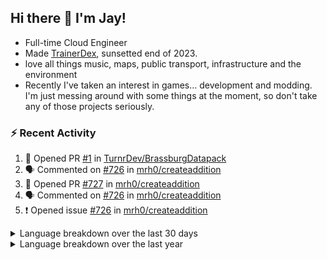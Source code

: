 ## Hi there 👋 I'm Jay!
- Full-time Cloud Engineer 
- Made [TrainerDex](https://www.github.com/TrainerDex), sunsetted end of 2023.
- love all things music, maps, public transport, infrastructure and the environment
- Recently I've taken an interest in games... development and modding. I'm just messing around with some things at the moment, so don't take any of those projects seriously.

### :zap: Recent Activity

<!--START_SECTION:activity-->
1. 💪 Opened PR [#1](https://github.com/TurnrDev/BrassburgDatapack/pull/1) in [TurnrDev/BrassburgDatapack](https://github.com/TurnrDev/BrassburgDatapack)
2. 🗣 Commented on [#726](https://github.com/mrh0/createaddition/issues/726#issuecomment-1929300697) in [mrh0/createaddition](https://github.com/mrh0/createaddition)
3. 💪 Opened PR [#727](https://github.com/mrh0/createaddition/pull/727) in [mrh0/createaddition](https://github.com/mrh0/createaddition)
4. 🗣 Commented on [#726](https://github.com/mrh0/createaddition/issues/726#issuecomment-1928056991) in [mrh0/createaddition](https://github.com/mrh0/createaddition)
5. ❗ Opened issue [#726](https://github.com/mrh0/createaddition/issues/726) in [mrh0/createaddition](https://github.com/mrh0/createaddition)
<!--END_SECTION:activity-->

<details>
  <summary>Language breakdown over the last 30 days</summary>
  
  [<img src="https://wakatime.com/share/@TurnrDev/4142a9ac-7325-4d2f-a2bb-ec199b5c798c.svg" alt="A graph showing a rundown of my languages used in the past 30 days. Unforunately, I am unable to autogen alt headers for this at the moment."/>](https://wakatime.com/@TurnrDev)
</details>

<details>
  <summary>Language breakdown over the last year</summary>
  
  [<img src="https://github-readme-stats.vercel.app/api/wakatime?username=TurnrDev&layout=compact" alt="A graph showing a rundown of my languages used in the past year. Unforunately, I am unable to autogen alt headers for this at the moment." />](https://wakatime.com/@TurnrDev)
</details>
